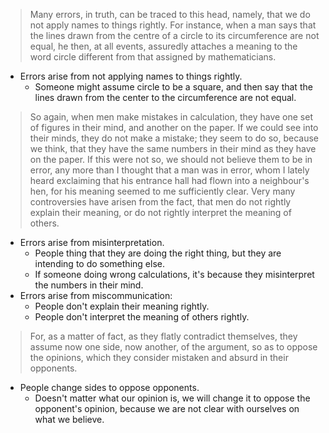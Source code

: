 > Many errors, in truth, can be traced to this head, namely, that we do not apply names to things rightly. For instance, when a man says that the lines drawn from the centre of a circle to its circumference are not equal, he then, at all events, assuredly attaches a meaning to the word circle different from that assigned by mathematicians.

- Errors arise from not applying names to things rightly.
     - Someone might assume circle to be a square, and then say that the lines drawn from the center to the circumference are not equal.

> So again, when men make mistakes in calculation, they have one set of figures in their mind, and another on the paper. If we could see into their minds, they do not make a mistake; they seem to do so, because we think, that they have the same numbers in their mind as they have on the paper. If this were not so, we should not believe them to be in error, any more than I thought that a man was in error, whom I lately heard exclaiming that his entrance hall had flown into a neighbour's hen, for his meaning seemed to me sufficiently clear. Very many controversies have arisen from the fact, that men do not rightly explain their meaning, or do not rightly interpret the meaning of others.

- Errors arise from misinterpretation.
     - People thing that they are doing the right thing, but they are intending to do something else.
     - If someone doing wrong calculations, it's because they misinterpret the numbers in their mind.
- Errors arise from miscommunication:
     - People don't explain their meaning rightly.
     - People don't interpret the meaning of others rightly.

> For, as a matter of fact, as they flatly contradict themselves, they assume now one side, now another, of the argument, so as to oppose the opinions, which they consider mistaken and absurd in their opponents.

- People change sides to oppose opponents.
     - Doesn't matter what our opinion is, we will change it to oppose the opponent's opinion, because we are not clear with ourselves on what we believe.

